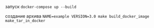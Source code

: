 запуск `docker-compose up --build`

создание архива `NAME=example VERSION=3.0 make build_docker_image make_tar_in_docker`
